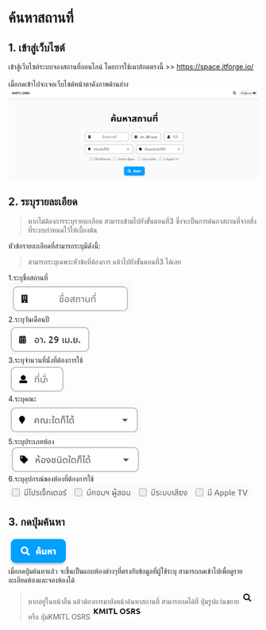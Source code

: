 # ค้นหาสถานที่
## 1. เข้าสู่เว็บไซต์
   เข้าสู้เว็บไซต์ระบบจองสถานที่ออนไลน์ โดยการใช้เมาส์กดตรงนี้ >> https://space.itforge.io/
   <br><br>เมื่อกดเข้าไปจะเจอเว็บไซต์หน้าตาดังภาพด้านล่าง
   ![](../man-img/01.find-space/find-space-page.png)
## 2. ระบุรายละเอียด
> หากไม่ต้องการระบุรายละเอียด สามารถข้ามไปยังขั้นตอนที่3 ซึ่งจะเป็นการค้นกาสถานที่จากสิ่งที่ระบบกำหนดไว้ให้เบื้องต้น
   
   หัวข้อรายละเอียดที่สามารถระบุมีดังนี้:
> สามารถระบุเฉพาะหัวข้อที่ต้องการ แล้วไปยังขั้นตอนที่3 ได้เลย
   
   1.ระบุชื่อสถานที่ <br>
   ![](../man-img/01.find-space/space-location.png)<br>
   2.ระบุวันเดือนปี <br>
   ![](../man-img/01.find-space/space-date.png)<br>
   3.ระบุจำนวนที่นั่งที่ต้องการใช้ <br> 
   ![](../man-img/01.find-space/space-chair.png)<br>
   4.ระบุคณะ <br>
   ![](../man-img/01.find-space/space-faculty.png)<br>
   5.ระบุประเภทห้อง <br> 
   ![](../man-img/01.find-space/space-room-type.png)<br>
   6.ระบุอุปกรณ์ของห้องที่ต้องการใช้ <br>
   ![](../man-img/01.find-space/space-equipment.png)<br>
## 3. กดปุ่มค้นหา
   ![](../man-img/01.find-space/space-find-button.png)<br>
   เมื่อกดปุ่มค้นหาแล้ว จะขึ้นเป็นแถบห้องต่างๆที่ตรงกับข้อมูลที่ผู้ใช้ระบุ
   สามารถกดเข้าไปเพื่อดูรายละเอียดห้องและจองห้องได้
> หากอยู่ในหน้าอื่น แล้วต้องการมายังหน้าค้นหาสถานที่ สามารถกดได้ที่ ปุ่มรูปแว่นขยาย ![](../man-img/01.find-space/search-page-button.png) หรือ ปุ่มKMITL OSRS ![](../man-img/01.find-space/home-button.png)
